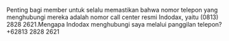 Penting bagi member untuk selalu memastikan bahwa nomor telepon yang menghubungi mereka adalah nomor call center resmi Indodax, yaitu (0813) 2828 2621.Mengapa Indodax menghubungi saya melalui panggilan telepon? +62813 2828 2621
